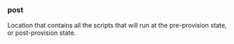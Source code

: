 ### post
Location that contains all the scripts that will run at the pre-provision state, or post-provision state.
